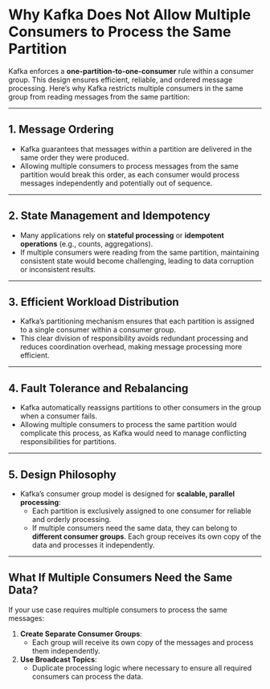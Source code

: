 # Why Kafka Does Not Allow Multiple Consumers to Process the Same Partition

Kafka enforces a **one-partition-to-one-consumer** rule within a consumer group. This design ensures efficient, reliable, and ordered message processing. Here’s why Kafka restricts multiple consumers in the same group from reading messages from the same partition:

---

## 1. **Message Ordering**
- Kafka guarantees that messages within a partition are delivered in the same order they were produced.
- Allowing multiple consumers to process messages from the same partition would break this order, as each consumer would process messages independently and potentially out of sequence.

---

## 2. **State Management and Idempotency**
- Many applications rely on **stateful processing** or **idempotent operations** (e.g., counts, aggregations).
- If multiple consumers were reading from the same partition, maintaining consistent state would become challenging, leading to data corruption or inconsistent results.

---

## 3. **Efficient Workload Distribution**
- Kafka’s partitioning mechanism ensures that each partition is assigned to a single consumer within a consumer group.
- This clear division of responsibility avoids redundant processing and reduces coordination overhead, making message processing more efficient.

---

## 4. **Fault Tolerance and Rebalancing**
- Kafka automatically reassigns partitions to other consumers in the group when a consumer fails.
- Allowing multiple consumers to process the same partition would complicate this process, as Kafka would need to manage conflicting responsibilities for partitions.

---

## 5. **Design Philosophy**
- Kafka’s consumer group model is designed for **scalable, parallel processing**:
  - Each partition is exclusively assigned to one consumer for reliable and orderly processing.
  - If multiple consumers need the same data, they can belong to **different consumer groups**. Each group receives its own copy of the data and processes it independently.

---

## What If Multiple Consumers Need the Same Data?

If your use case requires multiple consumers to process the same messages:
1. **Create Separate Consumer Groups**:
   - Each group will receive its own copy of the messages and process them independently.
2. **Use Broadcast Topics**:
   - Duplicate processing logic where necessary to ensure all required consumers can process the data.

